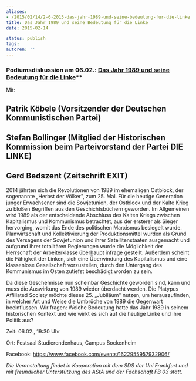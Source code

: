 ```yaml
---
aliases:
- /2015/02/14/2-6-2015-das-jahr-1989-und-seine-bedeutung-fur-die-linke
title: Das Jahr 1989 und seine Bedeutung für die Linke
date: 2015-02-14

status: publish
tags:
autoren: ''
---
```

### Podiumsdiskussion am 06.02.: [Das Jahr 1989 und seine Bedeutung für die Linke](https://www.facebook.com/events/1622955957932906/?ref=22&source=1)**


Mit:

## Patrik Köbele (Vorsitzender der Deutschen Kommunistischen Partei)

## Stefan Bollinger (Mitglied der Historischen Kommission beim Parteivorstand der Partei DIE LINKE)

## Gerd Bedszent (Zeitschrift EXIT)


2014 jährten sich die Revolutionen von 1989 im ehemaligen Ostblock, der sogenannte „Herbst der Völker", zum 25. Mal. Für die heutige Generation junger Erwachsener sind die Sowjetunion, der Ostblock und der Kalte Krieg zu bloßen Begriffen aus den Geschichtsbüchern geworden. Im Allgemeinen wird 1989 als der entscheidende Abschluss des Kalten Kriegs zwischen Kapitalismus und Kommunismus betrachtet, aus der ersterer als Sieger hervorging, womit das Ende des politischen Marxismus besiegelt wurde. Planwirtschaft und Kollektivierung der Produktionsmittel wurden als Grund des Versagens der Sowjetunion und ihrer Satellitenstaaten ausgemacht und aufgrund ihrer totalitären Regierungen wurde die Möglichkeit der Herrschaft der Arbeiterklasse überhaupt infrage gestellt. Außerdem scheint die Fähigkeit der Linken, sich eine Überwindung des Kapitalismus und eine klassenlose Gesellschaft vorzustellen, durch den Untergang des Kommunismus im Osten zutiefst beschädigt worden zu sein.





Da diese Geschehnisse nun scheinbar Geschichte geworden sind, kann und muss die Auswirkung von 1989 wieder überdacht werden. Die Platypus Affiliated Society möchte dieses 25. „Jubiläum" nutzen, um herauszufinden, in welcher Art und Weise die Umbrüche von 1989 die Gegenwart beeinflussen. Wir fragen: Welche Bedeutung hatte das Jahr 1989 in seinem historischen Kontext und wie wirkt es sich auf die heutige Linke und ihre Politik aus?













Zeit: 06.02., 19:30 Uhr









Ort: Festsaal Studierendenhaus, Campus Bockenheim

Facebook: <https://www.facebook.com/events/1622955957932906/>


*Die Veranstaltung findet in Kooperation mit dem SDS der Uni Frankfurt und mit freundlicher Unterstützung des AStA und der Fachschaft FB 03 statt.*
